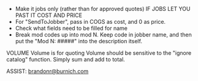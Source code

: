 - Make it jobs only (rather than for approved quotes) IF JOBS LET YOU PAST IT COST AND PRICE 
- For "SendToJobber", pass in COGS as cost, and 0 as price.
- Check what fields need to be filled for name 
- Break mod codes up into mod N. Keep code in jobber name, and then put the "Mod N: #####" into the description itself.

VOLUME
Volume is for quoting
Volume should be sensitive to the "ignore catalog" function. Simply sum and add to total.

ASSIST:
brandonr@burnich.com

